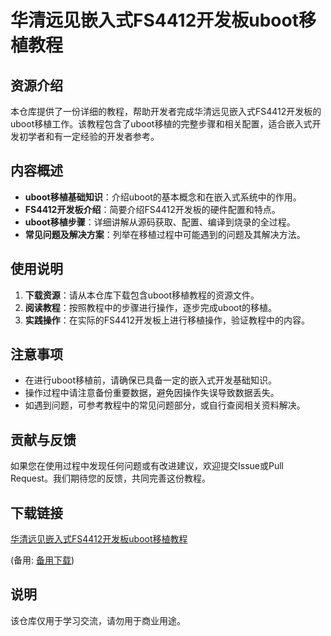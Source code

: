 # 华清远见嵌入式FS4412开发板uboot移植教程

## 资源介绍

本仓库提供了一份详细的教程，帮助开发者完成华清远见嵌入式FS4412开发板的uboot移植工作。该教程包含了uboot移植的完整步骤和相关配置，适合嵌入式开发初学者和有一定经验的开发者参考。

## 内容概述

- **uboot移植基础知识**：介绍uboot的基本概念和在嵌入式系统中的作用。
- **FS4412开发板介绍**：简要介绍FS4412开发板的硬件配置和特点。
- **uboot移植步骤**：详细讲解从源码获取、配置、编译到烧录的全过程。
- **常见问题及解决方案**：列举在移植过程中可能遇到的问题及其解决方法。

## 使用说明

1. **下载资源**：请从本仓库下载包含uboot移植教程的资源文件。
2. **阅读教程**：按照教程中的步骤进行操作，逐步完成uboot的移植。
3. **实践操作**：在实际的FS4412开发板上进行移植操作，验证教程中的内容。

## 注意事项

- 在进行uboot移植前，请确保已具备一定的嵌入式开发基础知识。
- 操作过程中请注意备份重要数据，避免因操作失误导致数据丢失。
- 如遇到问题，可参考教程中的常见问题部分，或自行查阅相关资料解决。

## 贡献与反馈

如果您在使用过程中发现任何问题或有改进建议，欢迎提交Issue或Pull Request。我们期待您的反馈，共同完善这份教程。

## 下载链接
[华清远见嵌入式FS4412开发板uboot移植教程](https://pan.quark.cn/s/f7837520dabb) 

(备用: [备用下载](https://pan.baidu.com/s/18XClLRdgSa3ZcKxrJzZPGA?pwd=1234))

## 说明

该仓库仅用于学习交流，请勿用于商业用途。
